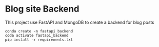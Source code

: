 # Blog site Backend

This project use FastAPI and MongoDB to create a backend for blog posts

```
conda create -n fastapi_backend 
coda activate fastapi_backend
pip install -r requirements.txt
```

